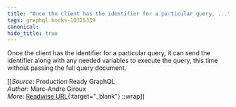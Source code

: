 ```yaml
---
title: "Once the client has the identifier for a particular query, ..."
tags: graphql books-10325339
canonical: 
hide_title: true
---
```


Once the client has the identifier for a particular query, it can send the identifier along with any needed variables to execute the query, this time without passing the full query document.


[[_Source_: Production Ready GraphQL<br>
_Author_: Marc-Andre Giroux<br>
_More_: [Readwise URL](https://readwise.io/open/210672376){:target="_blank"}
::wrap]]